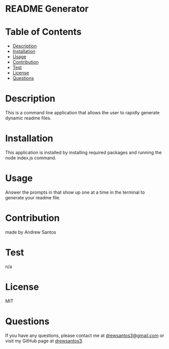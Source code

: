 # README Generator
  # Table of Contents
  * [Description](#description)
  * [Installation](#installation)
  * [Usage](#usage)
  * [Contribution](#contribution)
  * [Test](#test)
  * [License](#license)
  * [Questions](#questions)
  
  # Description
  This is a command line application that allows the user to rapidly generate dynamic readme files.

  # Installation
  This application is installed by installing required packages and running the node index.js command.
  
  # Usage
  Answer the prompts in that show up one at a time in the terminal to generate your readme file.

  # Contribution
  made by Andrew Santos

  # Test
  n/a

  # License
  MIT

  # Questions
  If you have any questions, please contact me at drewsantos3@gmail.com or visit my GitHub page at [drewsantos3](https:github.com/drewsantos3).
